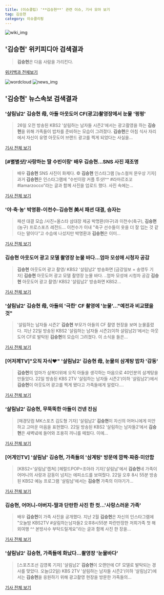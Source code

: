 ```yaml
---
title: (이슈클립) '**김승현**' 관련 이슈, 기사 모아 보기
tag: 김승현
category: 이슈클리핑
---
```

![wiki_img](https://user-images.githubusercontent.com/42597476/44503234-41136a80-a6d0-11e8-9071-6fc6418eafe4.png)
## **'**김승현**'** 위키피디아 검색결과
>**김승현**은 다음 사람을 가리킨다.

<a href="https://ko.wikipedia.org/wiki/김승현" target="_blank">위키백과 전체보기</a>

![wordcloud](https://s3.ap-northeast-2.amazonaws.com/lyrics101-wordcloud/2018-08-26-1535242228.png)
![news_img](https://user-images.githubusercontent.com/42597476/44507050-1206f400-a6e4-11e8-8d98-7ffbfebb353f.png)
## **'**김승현**'** 뉴스속보 검색결과
### '살림남2' **김승현** 母, 아들 아웃도어 CF(광고)촬영장에서 눈물 '펑펑'

>26일 오전 방송된 KBS2 '살림하는 남자들 시즌2'에서는 광고촬영을 하는 **김승현**을 위해 가족들이 밥차를 준비하는 모습이 그려졌다. **김승현**은 아침 식사 자리에서 자신이 유명 아웃도어 브랜드 광고를 찍게 되었다는 사실을...

<a href="http://news20.busan.com/controller/newsController.jsp?newsId=20180826000012" target="_blank">기사 전체 보기</a>

### [#별별샷]‘사랑하는 딸 수빈이랑’ 배우 **김승현**…SNS 사진 재조명

>배우 **김승현** SNS 사진이 화제다.     © **김승현** 인스타그램 [뉴스컬처 문우상 기자] 과거 **김승현**은 인스타그램에 “수빈이랑 커플 투샷!^^ #라마르조꼬 #lamarzocco”라는 글과 함께 사진을 업로드 했다. 사진 속에는...

<a href="http://www.newsculture.tv/sub_read.html?uid=138824&section=sc227" target="_blank">기사 전체 보기</a>

### '야·축·농' 박명환-이천수-**김승현** 美서 패션 대결, 승자는

>패션 대결 모습 /사진=올스타 삼대장 제공 박명환(야구)과 이천수(축구), **김승현**(농구) 프로스포츠 레전드... 이천수가 이내 "축구 선수들이 옷을 더 잘 입는 것 같다는 말이다"고 수습에 나섰지만 박명환과 **김승현**은 이미...

<a href="http://star.mt.co.kr/stview.php?no=2018082411131574779" target="_blank">기사 전체 보기</a>

### **김승현** 아웃도어 광고 모델 촬영장 눈물 바다...엄마 모성애 시청자 공감

>**김승현** 아웃도어 광고 촬영/ KBS2 '살림남2' 방송화면 [금강일보 = 송영두 기자] **김승현** 아웃도어 광고 모델 촬영장 눈물 바다. ..엄마 모성애 시청자 공감 **김승현** 아웃도어 광고 촬영/ KBS2 '살림남2' 방송화면 KBS2...

<a href="http://www.ggilbo.com/news/articleView.html?idxno=539231" target="_blank">기사 전체 보기</a>

### '살림남2' **김승현** 母, 아들의 '극한' CF 촬영에 '눈물'…"예전과 비교됐을 것"

>'살림하는 남자들 시즌2' **김승현** 부모가 아들의 CF 촬영 현장을 보며 눈물흘렸다. 지난 22일 방송된 KBS2 '살림하는 남자들 시즌2(이하 살림남2)'에서는 아웃도어 CF로 발탁된 **김승현**의 모습이 그려졌다. 이 소식을 들은...

<a href="http://www.starseoultv.com/news/articleView.html?idxno=505190" target="_blank">기사 전체 보기</a>

### [어저께TV]"오직 자식♥" '살림남2' **김승현** 母, 눈물의 삼계탕 밥차 '감동'

>**김승현**의 엄마가 삼복더위에 오직 아들을 생각하는 마음으로 40인분의 삼계탕을 만들었다.   22일 방송된 KBS 2TV '살림하는 남자들 시즌2'(이하 '살림남2')에서 **김승현**이 아웃도어 광고를 찍게 됐다고 가족들에게 알렸다....

<a href="http://www.osen.co.kr/article/G1110973278" target="_blank">기사 전체 보기</a>

### ‘살림남2’ **김승현**, 무뚝뚝한 아들이 건넨 진심

>[매경닷컴 MK스포츠 김도형 기자] ‘살림남2’ **김승현**이 자신의 어머니에게 미안하고 고마운 마음을 표현했다. 22일 방송된 KBS2 ‘살림하는 남자들2’에서 **김승현**은 새벽녘에 들어와 조용히 끼니를 떼웠다. 이에...

<a href="http://sports.mk.co.kr/view.php?year=2018&no=528568" target="_blank">기사 전체 보기</a>

### [어게인TV] '살림남' **김승현**, 가족들의 '삼계탕' 방문에 깜짝·짜증·미안함

>[KBS2='살림남'캡쳐] [헤럴드POP=조아라 기자]'살림남'에서 **김승현**네 가족이 어머니의 사랑과 감동이 넘치는 에피소드를 보여줬다. 22일 오후 8시 55분 방송된 KBS2 예능 프로그램 '살림남'에서는 **김승현** 가족의 이야기가...

<a href="http://biz.heraldcorp.com/view.php?ud=201808222153356650081_1" target="_blank">기사 전체 보기</a>

### **김승현**, 어머니-아버지-딸과 단란한 사진 한 컷…'사랑스러운 가족'

>배우 **김승현**이 가족 사진을 공개했다. 지난 2월 **김승현**은 자신의 인스타그램에 "오늘밤 KBS2TV #살림하는남자들2 오후8시55분 파란만장한 저희가족 첫 해외여행 ^^ 본방사수 부탁드릴게요"라는 글과 함께 사진 한 장을...

<a href="http://www.topstarnews.net/news/articleView.html?idxno=469415" target="_blank">기사 전체 보기</a>

### '살림남2' **김승현**, 가족들에 화났다…촬영장 '눈물바다'

>[스포츠조선 김영록 기자] '살림남2' **김승현**이 오랜만에 CF 모델로 발탁되는 경사를 맞았다. 오늘(22일) KBS 2TV '살림하는 남자들 시즌2'(이하 '살림남2′)에서는 **김승현**을 응원하기 위해 광고촬영 현장을 방문한 가족들의...

<a href="http://sports.chosun.com/news/ntype.htm?id=201808220100196190015013&servicedate=20180822" target="_blank">기사 전체 보기</a>


